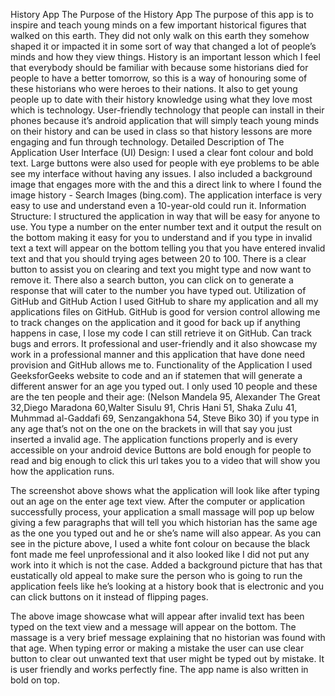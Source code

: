 History App
The Purpose of the History App
The purpose of this app is to inspire and teach young minds on a few important historical figures that walked on this earth. They did not only walk on this earth they somehow shaped it or impacted it in some sort of way that changed a lot of people’s minds and how they view things. History is an important lesson which I feel that everybody should be familiar with because some historians died for people to have a better tomorrow, so this is a way of honouring some of these historians who were heroes to their nations. It also to get young people up to date with their history knowledge using what they love most which is technology. User-friendly technology that people can install in their phones because it’s android application that will simply teach young minds on their history and can be used in class so that history lessons are more engaging and fun through technology.
Detailed Description of The Application
User Interface (UI) Design: I used a clear font colour and bold text. Large buttons were also used for people with eye problems to be able see my interface without having any issues. I also included a background image that engages more with the and this a direct link to where I found the image history - Search Images (bing.com). The application interface is very easy to use and understand even a 10-year-old could run it.
Information Structure: I structured the application in way that will be easy for anyone to use. You type a number on the enter number text and it output the result on the bottom making it easy for you to understand and if you type in invalid text a text will appear on the bottom telling you that you have entered invalid text and that you should trying ages between 20 to 100. There is a clear button to assist you on clearing and text you might type and now want to remove it. There also a search button, you can click on to generate a response that will cater to the number you have typed out.
Utilization of GitHub and GitHub Action
I used GitHub to share my application and all my applications files on GitHub. GitHub is good for version control allowing me to track changes on the application and it good for back up if anything happens in case, I lose my code I can still retrieve it on GitHub. Can track bugs and errors. It professional and user-friendly and it also showcase my work in a professional manner and this application that have done need provision and GitHub allows me to. 
Functionality of the Application
I used GeeksforGeeks website to code and an if statemen that will generate a different answer for an age you typed out. I only used 10 people and these are the ten people and their age: (Nelson Mandela 95, Alexander The Great 32,Diego Maradona 60,Walter Sisulu 91, Chris Hani 51, Shaka Zulu 41, Muhmmad al-Gaddafi 69, Senzangakhona 54, Steve Biko 30) if you type in any age that’s not on the one on the brackets in will that say you just inserted a invalid age. The application functions properly and is every accessible on your android device Buttons are bold enough for people to read and big enough to click this url takes you to a video that will show you how the application runs.
 
The screenshot above shows what the application will look like after typing out an age on the enter age text view. After the computer or application successfully process, your application a small massage will pop up below giving a few paragraphs that will tell you which historian has the same age as the one you typed out and he or she’s name will also appear. As you can see in the picture above, I used a white font colour on because the black font made me feel unprofessional and it also looked like I did not put any work into it which is not the case. Added a background picture that has that eustatically old appeal to make sure the person who is going to run the application feels like he’s looking at a history book that is electronic and you can click buttons on it instead of flipping pages.
 
The above image showcase what will appear after invalid text has been typed on the text view and a message will appear on the bottom. The massage is a very brief message explaining that no historian was found with that age. When typing error or making a mistake the user can use clear button to clear out unwanted text that user might be typed out by mistake. It is user friendly and works perfectly fine. The app name is also written in bold on top.

